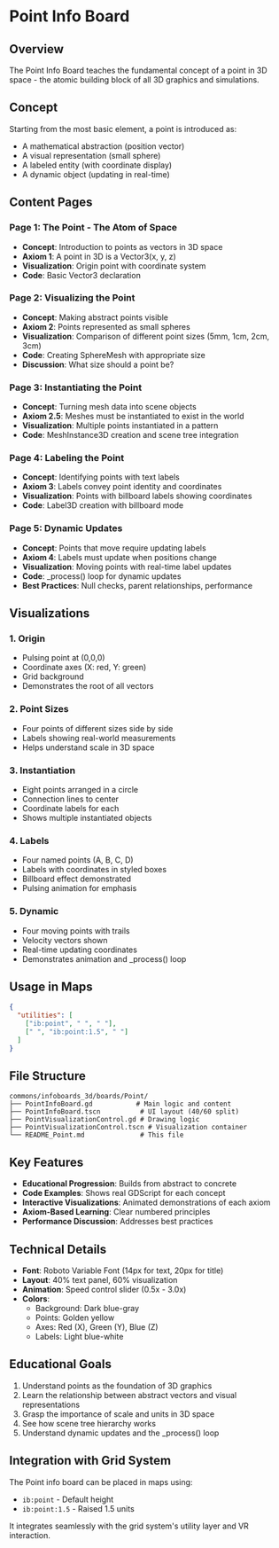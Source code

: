 # Point Info Board

## Overview
The Point Info Board teaches the fundamental concept of a point in 3D space - the atomic building block of all 3D graphics and simulations.

## Concept
Starting from the most basic element, a point is introduced as:
- A mathematical abstraction (position vector)
- A visual representation (small sphere)
- A labeled entity (with coordinate display)
- A dynamic object (updating in real-time)

## Content Pages

### Page 1: The Point - The Atom of Space
- **Concept**: Introduction to points as vectors in 3D space
- **Axiom 1**: A point in 3D is a Vector3(x, y, z)
- **Visualization**: Origin point with coordinate system
- **Code**: Basic Vector3 declaration

### Page 2: Visualizing the Point
- **Concept**: Making abstract points visible
- **Axiom 2**: Points represented as small spheres
- **Visualization**: Comparison of different point sizes (5mm, 1cm, 2cm, 3cm)
- **Code**: Creating SphereMesh with appropriate size
- **Discussion**: What size should a point be?

### Page 3: Instantiating the Point
- **Concept**: Turning mesh data into scene objects
- **Axiom 2.5**: Meshes must be instantiated to exist in the world
- **Visualization**: Multiple points instantiated in a pattern
- **Code**: MeshInstance3D creation and scene tree integration

### Page 4: Labeling the Point
- **Concept**: Identifying points with text labels
- **Axiom 3**: Labels convey point identity and coordinates
- **Visualization**: Points with billboard labels showing coordinates
- **Code**: Label3D creation with billboard mode

### Page 5: Dynamic Updates
- **Concept**: Points that move require updating labels
- **Axiom 4**: Labels must update when positions change
- **Visualization**: Moving points with real-time label updates
- **Code**: _process() loop for dynamic updates
- **Best Practices**: Null checks, parent relationships, performance

## Visualizations

### 1. Origin
- Pulsing point at (0,0,0)
- Coordinate axes (X: red, Y: green)
- Grid background
- Demonstrates the root of all vectors

### 2. Point Sizes
- Four points of different sizes side by side
- Labels showing real-world measurements
- Helps understand scale in 3D space

### 3. Instantiation
- Eight points arranged in a circle
- Connection lines to center
- Coordinate labels for each
- Shows multiple instantiated objects

### 4. Labels
- Four named points (A, B, C, D)
- Labels with coordinates in styled boxes
- Billboard effect demonstrated
- Pulsing animation for emphasis

### 5. Dynamic
- Four moving points with trails
- Velocity vectors shown
- Real-time updating coordinates
- Demonstrates animation and _process() loop

## Usage in Maps

```json
{
  "utilities": [
    ["ib:point", " ", " "],
    [" ", "ib:point:1.5", " "]
  ]
}
```

## File Structure

```
commons/infoboards_3d/boards/Point/
├── PointInfoBoard.gd           # Main logic and content
├── PointInfoBoard.tscn          # UI layout (40/60 split)
├── PointVisualizationControl.gd # Drawing logic
├── PointVisualizationControl.tscn # Visualization container
└── README_Point.md              # This file
```

## Key Features

- **Educational Progression**: Builds from abstract to concrete
- **Code Examples**: Shows real GDScript for each concept
- **Interactive Visualizations**: Animated demonstrations of each axiom
- **Axiom-Based Learning**: Clear numbered principles
- **Performance Discussion**: Addresses best practices

## Technical Details

- **Font**: Roboto Variable Font (14px for text, 20px for title)
- **Layout**: 40% text panel, 60% visualization
- **Animation**: Speed control slider (0.5x - 3.0x)
- **Colors**: 
  - Background: Dark blue-gray
  - Points: Golden yellow
  - Axes: Red (X), Green (Y), Blue (Z)
  - Labels: Light blue-white

## Educational Goals

1. Understand points as the foundation of 3D graphics
2. Learn the relationship between abstract vectors and visual representations
3. Grasp the importance of scale and units in 3D space
4. See how scene tree hierarchy works
5. Understand dynamic updates and the _process() loop

## Integration with Grid System

The Point info board can be placed in maps using:
- `ib:point` - Default height
- `ib:point:1.5` - Raised 1.5 units

It integrates seamlessly with the grid system's utility layer and VR interaction.

